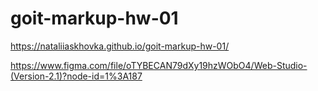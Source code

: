 # goit-markup-hw-01

https://nataliiaskhovka.github.io/goit-markup-hw-01/

https://www.figma.com/file/oTYBECAN79dXy19hzWObO4/Web-Studio-(Version-2.1)?node-id=1%3A187
